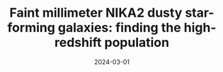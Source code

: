 ---
title: "Faint millimeter NIKA2 dusty star-forming galaxies: finding the high-redshift population"
collection: "publications"
category: "co_papers"
permalink: /publications/2024arXiv240300911B
link: https://ui.adsabs.harvard.edu/abs/2024arXiv240300911B/abstract
date: 2024-03-01
venue: "arXiv e-prints"
citation: "Bing, L.-J., Beelen, A., Lagache, G., et al. (2024), arXiv e-prints, arXiv:2403.00911."
---